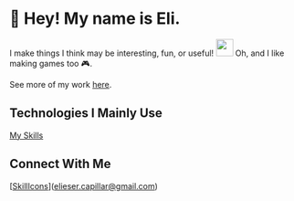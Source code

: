 # 👋 Hey! My name is Eli.

I make things I think may be interesting, fun, or useful! <img src="https://emojis.slackmojis.com/emojis/images/1531849430/4246/blob-sunglasses.gif?1531849430" width="30"/> 
Oh, and I like making games too 🎮.

See more of my work [here](https://www.eliesercapillar.dev/).

## Technologies I Mainly Use
[My Skills](https://skillicons.dev/icons?i=cs,dotnet,unity,vue,ts,tailwind,git,githubactions,docker)

## Connect With Me
[[SkillIcons](https://skillicons.dev/icons?i=gmail)](elieser.capillar@gmail.com)
